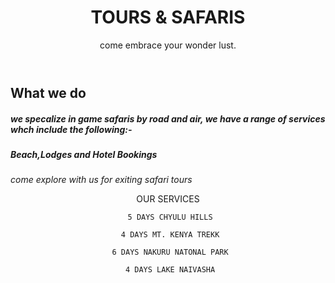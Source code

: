 <header>

  # TOURS & SAFARIS 


come embrace your wonder lust.  

</header>

## What we do

##### we specalize in game safaris by road and air, we have a range of services whch include the following:-
##### Beach,Lodges and Hotel Bookings

_come explore with us for exiting safari tours_

<header>


   OUR SERVICES 

<header>
  

     5 DAYS CHYULU HILLS

<header>


     4 DAYS MT. KENYA TREKK


<header>


     6 DAYS NAKURU NATONAL PARK
 

<header>


     4 DAYS LAKE NAIVASHA

